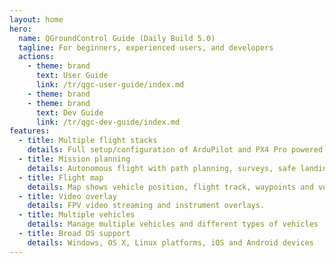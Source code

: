 ```yaml
---
layout: home
hero:
  name: QGroundControl Guide (Daily Build 5.0)
  tagline: For beginners, experienced users, and developers
  actions:
    - theme: brand
      text: User Guide
      link: /tr/qgc-user-guide/index.md
    - theme: brand
    - theme: brand
      text: Dev Guide
      link: /tr/qgc-dev-guide/index.md
features:
  - title: Multiple flight stacks
    details: Full setup/configuration of ArduPilot and PX4 Pro powered vehicles
  - title: Mission planning
    details: Autonomous flight with path planning, surveys, safe landing
  - title: Flight map
    details: Map shows vehicle position, flight track, waypoints and vehicle instruments
  - title: Video overlay
    details: FPV video streaming and instrument overlays.
  - title: Multiple vehicles
    details: Manage multiple vehicles and different types of vehicles
  - title: Broad OS support
    details: Windows, OS X, Linux platforms, iOS and Android devices
---
```

